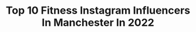 ---
title: Top 10 Fitness Instagram Influencers In Manchester In 2022
description: >-
  Find top fitness Instagram influencers in Manchester in 2022. Most popular hashtags: #fashion #fitness #motivation #manchester.
platform: Instagram
hits: 54
text_top: Discover the top-rated Instagram accounts on inBeat.
text_bottom: Our platform holds 54 Instagram influencers like this in Manchester, United Kingdom for you to work with.
profiles:
  - username: "djmaxinne"
    fullname: >-
      Maxinne
    bio: >-
      Mgmt: paul@er-mgmt.com Bookings: rob@radiusartists.com 'RUNNING' FEAT. @haylasings OUT NOW ON @saved_records 🔻
    location: "United Kingdom"
    followers: 18580
    engagement: 387
    commentsToLikes: 0.077361
    id: ck6txw0js06gi0j71ozulvnvl
    verified: false
    hashtags: "#linkinbio, #instalive, #tunein, #collectionh"
  - username: "lostwithfrank"
    fullname: >-
      Frank Somdee | Content Creator
    bio: >-
      ↠ Thai | British 🇹🇭🇬🇧 ✈ Lost in: Manchester📍 ↬ Fitness | Travel 🏋🏽✈️ ↫ Addicted to this planet 🌏 ✎ Lostwithfrank@gmail.com 📩
    location: "United Kingdom"
    followers: 52102
    engagement: 242
    commentsToLikes: 0.093350
    id: ck5q1rn01cfv30i11ml85jgve
    verified: false
    hashtags: "#traveltogether, #stayandwander, #earthcapture, #bestplacestogo"
  - username: "ellieerobinson_"
    fullname: >-
      E  L  L  I  E
    bio: >-
      Manchester | 🌿| ♑️♏️♏️ Fitness | Fashion @doyoueven athlete 10% link⬇️
    location: "United Kingdom"
    followers: 239573
    engagement: 314
    commentsToLikes: 0.018634
    id: ck55jym6by2lp0i11t810livz
    verified: false
    hashtags: "#workout, #motivation, #gymgirl, #fitness"
  - username: "lpresi145"
    fullname: >-
      Lerone Murphy
    bio: >-
      ▪️ @ufc Featherweight ▪️M-T-T ▪️Manchester,England ▪️THROUGH EVERY DARK NIGHT, THERES A BRIGHTER DAY AFTER 💫
    location: "United Kingdom"
    followers: 17941
    engagement: 543
    commentsToLikes: 0.031024
    id: ck5c6fnzq5cag0i111x2z0e60
    verified: true
    hashtags: "#workout, #gym, #mma, #gymmotivation"
  - username: "heathermacfarlane"
    fullname: >-
      h
    bio: >-
      BLACK LIVES MATTER 23 | 🏴󠁧󠁢󠁳󠁣󠁴󠁿 | performer/model @buzz_talent_ 🐝 Travel Agent ✈️ @travellingwithheather 📍MCR/LDN
    location: "United Kingdom"
    followers: 7003
    engagement: 1618
    commentsToLikes: 0.334149
    id: ckaowpv8a9x600i78tispqk8m
    verified: false
    hashtags: "#wearemcr, #fitnessgirl, #modelling, #ad"
  - username: "toni_macaroni"
    fullname: >-
      T O N I   M A C A R O N I 🌻
    bio: >-
      Body Confidence | Self love PROUD TO BE MID-SIZE 🙌🏼 Hello@tonimacaronisocial.com Youtube: Toni Macaroni Tiktok: Toni_.Macaroni
    location: "United Kingdom"
    followers: 62617
    engagement: 241
    commentsToLikes: 0.028557
    id: ck14jsmqqlz4w0i19z87q59j5
    verified: false
    hashtags: "#midsize, #curlybeauties, #blondecurlyhair, #thickhair"
  - username: "meganbhidey"
    fullname: >-
      Megan Bhidey
    bio: >-
      📍Manchester 🙋‍♀️Promo/Model💆‍♀️physiotherapist 💪🏾Fitness freak/PT ✈Air hostess 🌍Travel junkie @smokeandmirrors.bar 🍸🍴🌬 ⬆️ DM for private events 🔐 🤫
    location: "United Kingdom"
    followers: 43132
    engagement: 191
    commentsToLikes: 0.113613
    id: ck5zkyfazkeas0i14ui4jhp6o
    verified: false
    hashtags: "#myfashionstyle, #quarantinelife, #mylooktoday, #brunette"
  - username: "fawcett35"
    fullname: >-
      Jamie Fawcett
    bio: >-
      Model/Influencer - Manchester - 🇬🇧 Golfer - 🏌🏾‍♂️ Ex semi pro footballer - ⚽️ photoshoots/collabs - 📸 Enquiries email or DM -📱
    location: "United Kingdom"
    followers: 8475
    engagement: 557
    commentsToLikes: 0.237990
    id: ck5zz42a6b1e30i14s4wr8zfw
    verified: false
    hashtags: "#mensfashion, #streetfashion, #modelfashion, #stayhome"
  - username: "kasey.elouise"
    fullname: >-
      𝕂𝕒𝕤𝕖𝕪.𝔼𝕝𝕠𝕦𝕚𝕤𝕖
    bio: >-
      Tik Tok: 60K Based in Manchester For any business inquires email: kaseyelouise@icloud.com 📸📥 💋II/VI/MMXX💋josh💋
    location: "United Kingdom"
    followers: 19429
    engagement: 521
    commentsToLikes: 0.170190
    id: ckap76e5litf00i78cgn6rq9d
    verified: false
    hashtags: "#financialfreedom, #financialeducation, #entrepreneurs, #businesspassion"
  - username: "sophiedanvers"
    fullname: >-
      Sophie Danvers
    bio: >-
      Manchester @mmodelsmanagement @mmodelsinfluencers 📩sophie@mmodelsmanagement.com 🇬🇧 @myvitaminsuk Ambassador, for 55% off use code ‘SOPHIE’ link below🤍
    location: "United Kingdom"
    followers: 84873
    engagement: 99
    commentsToLikes: 0.060397
    id: ck0vy68fh2fab0i19727arbb3
    verified: false
    hashtags: "#health, #skinnymintcom, #skinnymint, #sunglasses"
---